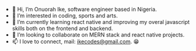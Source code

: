- 👋 Hi, I’m Onuorah Ike, software engineer based in Nigeria.
- 👀 I’m interested in coding, sports and arts.
- 🌱 I’m currently learning react native and improving my overal javascript skills both on the frontend and backend.
- 💞️ I’m looking to collaborate on MERN stack and react native projects.
- 📫 I love to connect, mail: ikecodes@gmail.com.
😁

<!---
ikecodes/ikecodes is a ✨ special ✨ repository because its `README.md` (this file) appears on your GitHub profile.
You can click the Preview link to take a look at your changes.
--->
